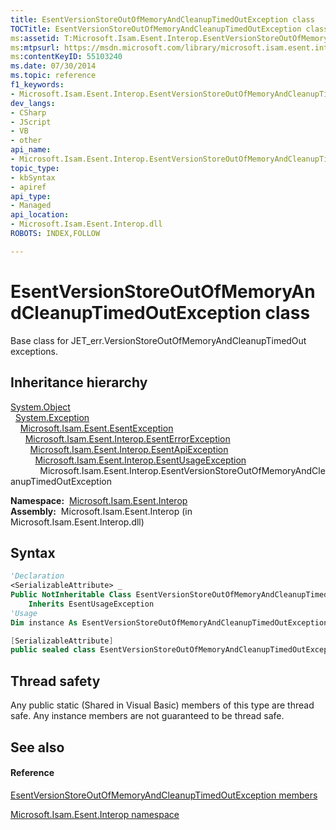 ```yaml
---
title: EsentVersionStoreOutOfMemoryAndCleanupTimedOutException class
TOCTitle: EsentVersionStoreOutOfMemoryAndCleanupTimedOutException class
ms:assetid: T:Microsoft.Isam.Esent.Interop.EsentVersionStoreOutOfMemoryAndCleanupTimedOutException
ms:mtpsurl: https://msdn.microsoft.com/library/microsoft.isam.esent.interop.esentversionstoreoutofmemoryandcleanuptimedoutexception(v=EXCHG.10)
ms:contentKeyID: 55103240
ms.date: 07/30/2014
ms.topic: reference
f1_keywords:
- Microsoft.Isam.Esent.Interop.EsentVersionStoreOutOfMemoryAndCleanupTimedOutException
dev_langs:
- CSharp
- JScript
- VB
- other
api_name: 
- Microsoft.Isam.Esent.Interop.EsentVersionStoreOutOfMemoryAndCleanupTimedOutException
topic_type: 
- kbSyntax
- apiref
api_type: 
- Managed
api_location: 
- Microsoft.Isam.Esent.Interop.dll
ROBOTS: INDEX,FOLLOW

---
```


# EsentVersionStoreOutOfMemoryAndCleanupTimedOutException class

Base class for JET_err.VersionStoreOutOfMemoryAndCleanupTimedOut exceptions.

## Inheritance hierarchy

[System.Object](/dotnet/api/system.object)  
  [System.Exception](/dotnet/api/system.exception)  
    [Microsoft.Isam.Esent.EsentException](dn292088\(v=exchg.10\).md)  
      [Microsoft.Isam.Esent.Interop.EsentErrorException](dn274314\(v=exchg.10\).md)  
        [Microsoft.Isam.Esent.Interop.EsentApiException](dn334231\(v=exchg.10\).md)  
          [Microsoft.Isam.Esent.Interop.EsentUsageException](dn350849\(v=exchg.10\).md)  
            Microsoft.Isam.Esent.Interop.EsentVersionStoreOutOfMemoryAndCleanupTimedOutException  

**Namespace:**  [Microsoft.Isam.Esent.Interop](hh596136\(v=exchg.10\).md)  
**Assembly:**  Microsoft.Isam.Esent.Interop (in Microsoft.Isam.Esent.Interop.dll)

## Syntax

``` vb
'Declaration
<SerializableAttribute> _
Public NotInheritable Class EsentVersionStoreOutOfMemoryAndCleanupTimedOutException _
    Inherits EsentUsageException
'Usage
Dim instance As EsentVersionStoreOutOfMemoryAndCleanupTimedOutException
```

``` csharp
[SerializableAttribute]
public sealed class EsentVersionStoreOutOfMemoryAndCleanupTimedOutException : EsentUsageException
```

## Thread safety

Any public static (Shared in Visual Basic) members of this type are thread safe. Any instance members are not guaranteed to be thread safe.

## See also

#### Reference

[EsentVersionStoreOutOfMemoryAndCleanupTimedOutException members](dn350865\(v=exchg.10\).md)

[Microsoft.Isam.Esent.Interop namespace](hh596136\(v=exchg.10\).md)